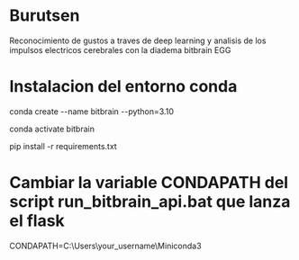 # Burutsen
Reconocimiento de gustos a traves de deep learning y analisis de los impulsos electricos cerebrales con la diadema bitbrain EGG

# Instalacion del entorno conda

 conda create --name bitbrain --python=3.10
 
 conda activate bitbrain
 
 pip install -r requirements.txt
 
 # Cambiar la variable CONDAPATH del script run_bitbrain_api.bat que lanza el flask 

CONDAPATH=C:\Users\your_username\Miniconda3



